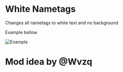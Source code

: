 # White Nametags
Changes all nametags to white text and no background

Example bellow

![Example](https://cdn.modrinth.com/data/cached_images/2a99fea9be4ee5f74e0a653aa52db0c8c00d7367.png)

# Mod idea by @Wvzq
